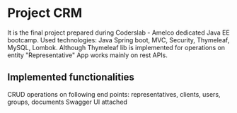# Project CRM
It is the final project prepared during Coderslab - Amelco dedicated Java EE bootcamp. Used technologies: Java Spring boot, MVC, Security, Thymeleaf, MySQL, Lombok.
Although Thymeleaf lib is implemented for operations on entity "Representative" App works mainly on rest APIs.

## Implemented functionalities
CRUD operations on following end points: representatives, clients, users, groups, documents
Swagger UI attached


